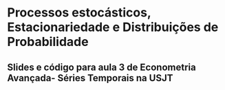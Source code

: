 # Processos estocásticos, Estacionariedade e Distribuições de Probabilidade
## Slides e código para aula 3 de Econometria Avançada- Séries Temporais na USJT
